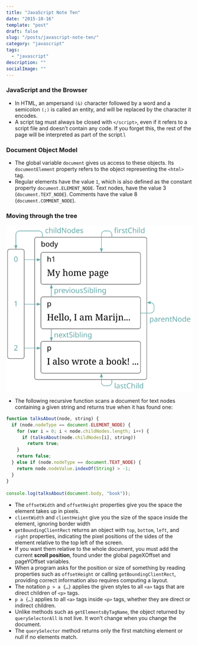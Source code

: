 ```yaml
---
title: "JavaScript Note Ten"
date: "2015-10-16"
template: "post"
draft: false
slug: "/posts/javascript-note-ten/"
category: "javascript"
tags:
  - "javascript"
description: ""
socialImage: ""
---
```


### JavaScript and the Browser

+ In HTML, an ampersand `(&)` character followed by a word and a semicolon `(;)` is called an entity, and will be replaced by the character it encodes.
+ A script tag must always be closed with `</script>`, even if it refers to a script file and doesn’t contain any code. If you forget this, the rest of the page will be interpreted as part of the script.\

### Document Object Model

+ The global variable `document` gives us access to these objects. Its `documentElement` property refers to the object representing the `<html>` tag.
+ Regular elements have the value `1`, which is also defined as the constant property `document.ELEMENT_NODE`. Text nodes, have the value 3 (`document.TEXT_NODE`). Comments have the value 8 (`document.COMMENT_NODE`).

### Moving through the tree

![html-links.svg](./html-links.svg)

+ The following recursive function scans a document for text nodes containing a given string and returns true when it has found one:

```javascript
function talksAbout(node, string) {
  if (node.nodeType == document.ELEMENT_NODE) {
    for (var i = 0; i < node.childNodes.length; i++) {
      if (talksAbout(node.childNodes[i], string))
        return true;
    }
    return false;
  } else if (node.nodeType == document.TEXT_NODE) {
    return node.nodeValue.indexOf(String) > -1;
  }
}

console.log(talksAbout(document.body, "book"));
```

+ The `offsetWidth` and `offsetHeight` properties give you the space the element takes up in pixels.
+ `clientWidth` and `clientHeight` give you the size of the space inside the element, ignoring border width
+ `getBoundingClientRect` returns an object with `top`, `bottom`, `left`, and `right` properties, indicating the pixel positions of the sides of the element relative to the top left of the screen.
+ If you want them relative to the whole document, you must add the current **scroll position**, found under the global pageXOffset and pageYOffset variables.
+ When a program asks for the position or size of something by reading properties such as `offsetHeight` or calling `getBoundingClientRect`, providing correct information also requires computing a layout.
+ The notation `p > a {…}` applies the given styles to all `<a>` tags that are direct children of `<p>` tags.
+ `p a {…}` applies to all `<a>` tags inside `<p>` tags, whether they are direct or indirect children.
+ Unlike methods such as `getElementsByTagName`, the object returned by `querySelectorAll` is not live. It won’t change when you change the document.
+ The `querySelector` method returns only the first matching element or null if no elements match.
